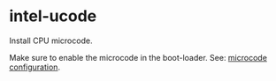 intel-ucode
===========

Install CPU microcode.

Make sure to enable the microcode in the boot-loader. See: [microcode
configuration](https://wiki.archlinux.org/index.php/Microcode#Configuration).
